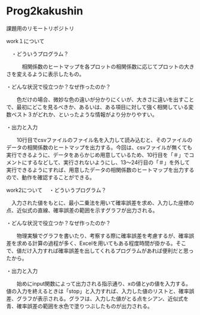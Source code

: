 # Prog2kakushin
課題用のリモートリポジトリ

work１について

　・どういうプログラム？
 
　　　相関係数のヒートマップを各プロットの相関係数に応じてプロットの大きさを変えるように表示したもの。
  
  ・どんな状況で役立つか？なぜ作ったのか？
  
  　　色だけの場合、微妙な色の違いが分かりにくいが、大きさに違いを出すことで、最初にどこを見るべきか、あるいは、ある項目に対して強く相関している変数ベスト３がどれか、といったような情報がより分かりやすい。
  
  ・出力と入力
  
  　　10行目でcsvファイルのファイル名を入力して読み込むと、そのファイルのデータの相関係数のヒートマップを出力する。今回は、csvファイルが無くても実行できるように、データをあらかじめ用意しているため、10行目を「＃」でコメントにするなどして、実行されないようにし、13～24行目の「＃」を外して実行できるようにすれば、用意したデータの相関係数のヒートマップを出力するので、動作を確認することができる。


work2について
　・どういうプログラム？

   　入力された値をもとに、最小二乗法を用いて確率誤差を求め、入力した座標の点、近似式の直線、確率誤差の範囲を示すグラフが出力される。

  ・どんな状況で役立つか？なぜ作ったのか？

  　　物理実験でグラフを書いたり、考察する際に確率誤差を考慮するが、確率誤差を求める計算の過程が多く、Excelを用いてもある程度時間が掛かる。そこで、値だけ入力すれば確率誤差を出してくれるプログラムがあれば便利だと思ったから。


   ・出力と入力

   　　始めにinput関数によって出力される指示通り、xの値とyの値を入力する。値の入力を終えるときは「stop」と入力すれば、入力した値のリストと、確率誤差、グラフが表示される。グラフは、入力した値がとる点をシアン、近似式を青、確率誤差の範囲を水色で塗りつぶしたものが出力される。

